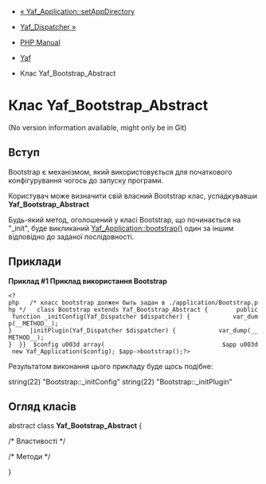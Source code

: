 - [«
Yaf_Application::setAppDirectory](yaf-application.setappdirectory.md)
- [Yaf_Dispatcher »](class.yaf-dispatcher.md)

- [PHP Manual](index.md)
- [Yaf](book.yaf.md)
- Клас Yaf_Bootstrap_Abstract

# Клас Yaf_Bootstrap_Abstract

(No version information available, might only be in Git)

## Вступ

Bootstrap є механізмом, який використовується для початкового
конфігурування чогось до запуску програми.

Користувач може визначити свій власний Bootstrap клас,
успадкувавши **Yaf_Bootstrap_Abstract**

Будь-який метод, оголошений у класі Bootstrap, що починається на "\_init",
буде викликаний
[Yaf_Application::bootstrap()](yaf-application.bootstrap.md) один за
іншим відповідно до заданої послідовності.

## Приклади

**Приклад #1 Приклад використання Bootstrap**

` <?php   /* класс bootstrap должен быть задан в ./application/Bootstrap.php */   class Bootstrap extends Yaf_Bootstrap_Abstract {        public function _initConfig(Yaf_Dispatcher $dispatcher) {            var_dump(__METHOD__); }     |initPlugin(Yaf_Dispatcher $dispatcher) {            var_dump(__METHOD__); }  }}  $config u003d array(                                 $app u003d new Yaf_Application($config); $app->bootstrap();?> `

Результатом виконання цього прикладу буде щось подібне:

string(22) "Bootstrap::_initConfig"
string(22) "Bootstrap::_initPlugin"

## Огляд класів

abstract class **Yaf_Bootstrap_Abstract** {

/\* Властивості \*/

/\* Методи \*/

}
